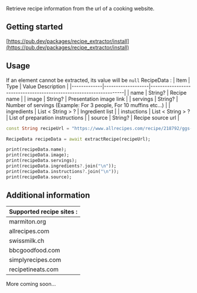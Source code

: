 <!--
This README describes the package. If you publish this package to pub.dev,
this README's contents appear on the landing page for your package.

For information about how to write a good package README, see the guide for
[writing package pages](https://dart.dev/guides/libraries/writing-package-pages).

For general information about developing packages, see the Dart guide for
[creating packages](https://dart.dev/guides/libraries/create-library-packages)
and the Flutter guide for
[developing packages and plugins](https://flutter.dev/developing-packages).
-->

Retrieve recipe information from the url of a cooking website.

## Getting started

[https://pub.dev/packages/recipe_extractor/install](https://pub.dev/packages/recipe_extractor/install)

## Usage

If an element cannot be extracted, its value will be `null`
RecipeData :
| Item | Type | Value Description |
|-------------|-------------------|-------------------------------------------------------------------|
| name | String? | Recipe name |
| image | String? | Presentation image link |
| servings | String? | Number of servings (Example: For 3 people, For 10 muffins etc...) |
| ingredients | List < String > ? | Ingredient list |
| instuctions | List < String > ? | List of preparation instructions |
| source | String? | Recipe source url |

```dart
const String recipeUrl = "https://www.allrecipes.com/recipe/218792/ggs-chocolate-sheet-cake";

RecipeData recipeData = await extractRecipe(recipeUrl);

print(recipeData.name);
print(recipeData.image);
print(recipeData.servings);
print(recipeData.ingredients?.join("\n"));
print(recipeData.instructions?.join("\n"));
print(recipeData.source);
```

## Additional information

| Supported recipe sites : |
| ------------------------ |
| marmiton.org             |
| allrecipes.com           |
| swissmilk.ch             |
| bbcgoodfood.com          |
| simplyrecipes.com        |
| recipetineats.com        |

More coming soon...
